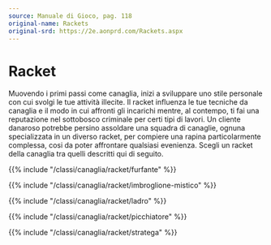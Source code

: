 ```yaml
---
source: Manuale di Gioco, pag. 118
original-name: Rackets
original-srd: https://2e.aonprd.com/Rackets.aspx
---
```


# Racket

Muovendo i primi passi come canaglia, inizi a sviluppare uno stile personale con
cui svolgi le tue attività illecite. Il racket influenza le tue tecniche da
canaglia e il modo in cui affronti gli incarichi mentre, al contempo, ti fai una
reputazione nel sottobosco criminale per certi tipi di lavori. Un cliente
danaroso potrebbe persino assoldare una squadra di canaglie, ognuna
specializzata in un diverso racket, per compiere una rapina particolarmente
complessa, cosi da poter affrontare qualsiasi evenienza. Scegli un racket della
canaglia tra quelli descritti qui di seguito.

{{% include "/classi/canaglia/racket/furfante" %}}

{{% include "/classi/canaglia/racket/imbroglione-mistico" %}}

{{% include "/classi/canaglia/racket/ladro" %}}

{{% include "/classi/canaglia/racket/picchiatore" %}}

{{% include "/classi/canaglia/racket/stratega" %}}
